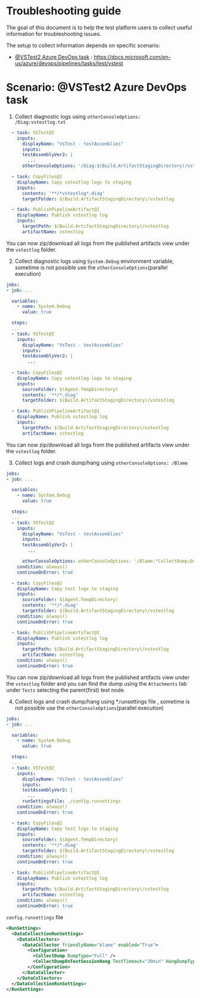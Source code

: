 # Troubleshooting guide
The goal of this document is to help the test platform users to collect useful information for troubleshooting issues.  

The setup to collect information depends on specific scenario:  
* [@VSTest2 Azure DevOps task](#scenario:-vstest2-azure-devops-task)  : https://docs.microsoft.com/en-us/azure/devops/pipelines/tasks/test/vstest


# Scenario: @VSTest2 Azure DevOps task  
1) Collect diagnostic logs using `otherConsoleOptions: /Diag:vstestlog.txt`   
```yaml
  - task: VSTest@2
    inputs:
      displayName: "VsTest - testAssemblies"
      inputs:
      testAssemblyVer2: |
        ...
      otherConsoleOptions: '/Diag:$(Build.ArtifactStagingDirectory)/vstestlog/vstestlog.diag'

  - task: CopyFiles@2
    displayName: Copy vstestlog logs to staging
    inputs:
      contents: '**/*vstestlog*.diag'
      targetFolder: $(Build.ArtifactStagingDirectory)/vstestlog

  - task: PublishPipelineArtifact@1
    displayName: Publish vstestlog log
    inputs:
      targetPath: $(Build.ArtifactStagingDirectory)/vstestlog
      artifactName: vstestlog      
```
You can now zip/download all logs from the published artifacts view under the `vstestlog` folder.  

2) Collect diagnostic logs using `System.Debug` environment variable, sometime is not possible use the `otherConsoleOptions`(parallel execution)
```yaml
jobs:
- job: ...

  variables:
    - name: System.Debug
      value: true

  steps:
  ...
  - task: VSTest@2
    inputs:
      displayName: "VsTest - testAssemblies"
      inputs:
      testAssemblyVer2: |
        ...
  
  - task: CopyFiles@2
    displayName: Copy vstestlog logs to staging
    inputs:
      sourceFolder: $(Agent.TempDirectory)
      contents: '**/*.diag'
      targetFolder: $(Build.ArtifactStagingDirectory)/vstestlog

  - task: PublishPipelineArtifact@1
    displayName: Publish vstestlog log
    inputs:
      targetPath: $(Build.ArtifactStagingDirectory)/vstestlog
      artifactName: vstestlog
```
You can now zip/download all logs from the published artifacts view under the `vstestlog` folder.  

3) Collect logs and crash dump/hang using `otherConsoleOptions: /Blame`  
```yaml
jobs:
- job: ...

  variables:
    - name: System.Debug
      value: true

  steps:
  ...
  - task: VSTest@2
    inputs:
      displayName: "VsTest - testAssemblies"
      inputs:
      testAssemblyVer2: |
        ...

      otherConsoleOptions: otherConsoleOptions: '/Blame:"CollectDump;DumpType=Full;CollectHangDump;TestTimeout=30min;HangDumpType=Full"'
    condition: always()
    continueOnError: true

  - task: CopyFiles@2
    displayName: Copy test logs to staging
    inputs:
      sourceFolder: $(Agent.TempDirectory)
      contents: '**/*.diag'
      targetFolder: $(Build.ArtifactStagingDirectory)/vstestlog
    condition: always()
    continueOnError: true

  - task: PublishPipelineArtifact@1
    displayName: Publish vstestlog log
    inputs:
      targetPath: $(Build.ArtifactStagingDirectory)/vstestlog
      artifactName: vstestlog
    condition: always()
    continueOnError: true
```
You can now zip/download all logs from the published artifacts view under the `vstestlog` folder and you can find the dump using the `Attachments` tab under `Tests` selecting the parent(first) test node.  

4) Collect logs and crash dump/hang using *.runsettings file , sometime is not possible use the `otherConsoleOptions`(parallel execution)
```yaml
jobs:
- job: ...

  variables:
    - name: System.Debug
      value: true

  steps:
  ...
  - task: VSTest@2
    inputs:
      displayName: "VsTest - testAssemblies"
      inputs:
      testAssemblyVer2: |
        ...
      runSettingsFile: ./config.runsettings
    condition: always()
    continueOnError: true

  - task: CopyFiles@2
    displayName: Copy test logs to staging
    inputs:
      sourceFolder: $(Agent.TempDirectory)
      contents: '**/*.diag'
      targetFolder: $(Build.ArtifactStagingDirectory)/vstestlog
    condition: always()
    continueOnError: true

  - task: PublishPipelineArtifact@1
    displayName: Publish vstestlog log
    inputs:
      targetPath: $(Build.ArtifactStagingDirectory)/vstestlog
      artifactName: vstestlog
    condition: always()
    continueOnError: true
```
`config.runsettings` file
```xml
<RunSettings>
  <DataCollectionRunSettings>
    <DataCollectors>
      <DataCollector friendlyName="blame" enabled="True">
        <Configuration>
          <CollectDump DumpType="Full" />
          <CollectDumpOnTestSessionHang TestTimeout="30min" HangDumpType="Full" />
        </Configuration>
      </DataCollector>
    </DataCollectors>
  </DataCollectionRunSettings>
</RunSettings>
```
